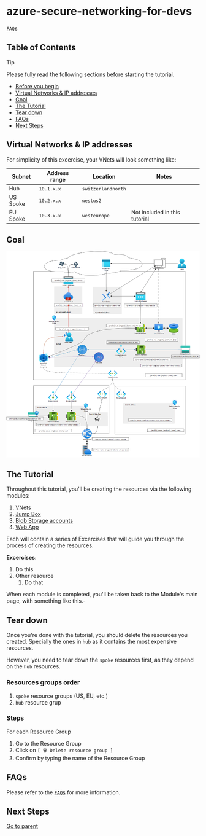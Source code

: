 # azure-secure-networking-for-devs

[`FAQ`s](./FAQ.md)

## Table of Contents

> [!TIP]
> Please fully read the following sections before starting the tutorial.

- [Before you begin](../README.md)
- [Virtual Networks & IP addresses](#virtual-networks--ip-addresses)
- [Goal](#goal)
- [The Tutorial](#the-tutorial)
- [Tear down](#tear-down)
- [FAQs](#faqs)
- [Next Steps](#next-steps)

## Virtual Networks & IP addresses

For simplicity of this excercise, your VNets will look something like:

| Subnet   | Address range | Location           | Notes                         |
| -------- | ------------- | ------------------ | ----------------------------- |
| Hub      | `10.1.x.x`    | `switzerlandnorth` |                               |
| US Spoke | `10.2.x.x`    | `westus2`          |                               |
| EU Spoke | `10.3.x.x`    | `westeurope`       | Not included in this tutorial |

## Goal

![Architecture](../../assets/img/azure/solution/diagrams/n.vsdx.png)

## The Tutorial

Throughout this tutorial, you'll be creating the resources via the following modules:

1. [VNets](./01/README.md)
1. [Jump Box](./02/README.md)
1. [Blob Storage accounts](./03/README.md)
1. [Web App](./04/README.md)

Each will contain a series of Excercises that will guide you through the process of creating the resources.

**Excercises**:

1. Do this
1. Other resource
   1. Do that

When each module is completed, you'll be taken back to the Module's main page, with something like this.-

## Tear down

Once you're done with the tutorial, you should delete the resources you created.
Specially the ones in `hub` as it contains the most expensive resources.

However, you need to tear down the `spoke` resources first, as they depend on the `hub` resources.

### Resources groups order

1. `spoke` resource groups (US, EU, etc.)
1. `hub` resource grup

### Steps

For each Resource Group

1. Go to the Resource Group
1. Click on `[ 🗑 Delete resource group ]`
1. Confirm by typing the name of the Resource Group

## FAQs

Please refer to the [`FAQ`s](./FAQ.md) for more information.

## Next Steps

[Go to parent](#the-tutorial)
